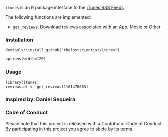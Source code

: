 

`itunes` is an R package interface to the [iTunes RSS Feeds](http://www.apple.com/rss/)

The following functions are implemented:

- `get_reviews`: Download reviews associated with an App, Movie or Other

### Installation

```{r eval=FALSE}
devtools::install_github("thelostscientist/itunes")
```
```{r echo=FALSE, message=FALSE, warning=FALSE, error=FALSE}
options(width=120)
```
### Usage

```{r eval=FALSE}
library(itunes)
reviews.df <- get_reviews(1161476603)
```



### Inspired by: Daniel Sequeira



### Code of Conduct

Please note that this project is released with a Contributor Code of Conduct. By participating in this project you agree to abide by its terms.
